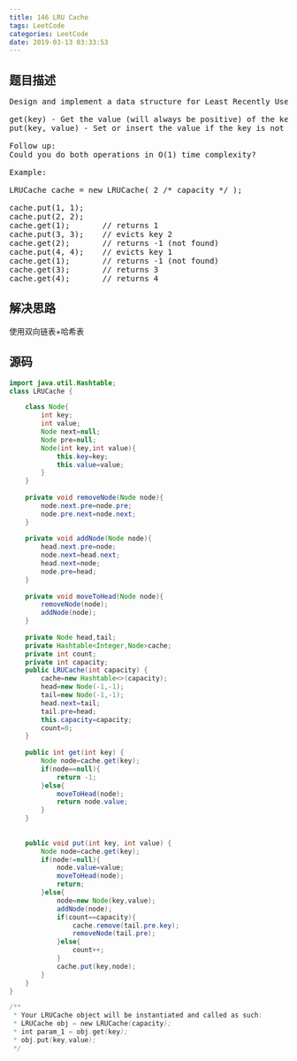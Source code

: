 ```yaml
---
title: 146 LRU Cache
tags: LeetCode
categories: LeetCode
date: 2019-03-13 03:33:53
---
```



## 题目描述

<pre>
Design and implement a data structure for Least Recently Used (LRU) cache. It should support the following operations: get and put.

get(key) - Get the value (will always be positive) of the key if the key exists in the cache, otherwise return -1.
put(key, value) - Set or insert the value if the key is not already present. When the cache reached its capacity, it should invalidate the least recently used item before inserting a new item.

Follow up:
Could you do both operations in O(1) time complexity?

Example:

LRUCache cache = new LRUCache( 2 /* capacity */ );

cache.put(1, 1);
cache.put(2, 2);
cache.get(1);       // returns 1
cache.put(3, 3);    // evicts key 2
cache.get(2);       // returns -1 (not found)
cache.put(4, 4);    // evicts key 1
cache.get(1);       // returns -1 (not found)
cache.get(3);       // returns 3
cache.get(4);       // returns 4
</pre>

## 解决思路

使用双向链表+哈希表

## 源码

```java
import java.util.Hashtable;
class LRUCache {

    class Node{
        int key;
        int value;
        Node next=null;
        Node pre=null;
        Node(int key,int value){
            this.key=key;
            this.value=value;
        }
    }
    
    private void removeNode(Node node){
        node.next.pre=node.pre;
        node.pre.next=node.next;
    }
    
    private void addNode(Node node){
        head.next.pre=node;
        node.next=head.next;
        head.next=node;
        node.pre=head;
    }
    
    private void moveToHead(Node node){
        removeNode(node);
        addNode(node);
    }
    
    private Node head,tail;
    private Hashtable<Integer,Node>cache;
    private int count;
    private int capacity;
    public LRUCache(int capacity) {
        cache=new Hashtable<>(capacity);
        head=new Node(-1,-1);
        tail=new Node(-1,-1);
        head.next=tail;
        tail.pre=head;
        this.capacity=capacity;
        count=0;
    }
    
    public int get(int key) {
        Node node=cache.get(key);
        if(node==null){
            return -1;
        }else{
            moveToHead(node);
            return node.value;
        }
    }
    
    
    public void put(int key, int value) {
        Node node=cache.get(key);
        if(node!=null){
            node.value=value;
            moveToHead(node);
            return;
        }else{
            node=new Node(key,value);
            addNode(node);
            if(count==capacity){
                cache.remove(tail.pre.key);
                removeNode(tail.pre);
            }else{
                count++;
            }
            cache.put(key,node);
        }
    }
}

/**
 * Your LRUCache object will be instantiated and called as such:
 * LRUCache obj = new LRUCache(capacity);
 * int param_1 = obj.get(key);
 * obj.put(key,value);
 */
```